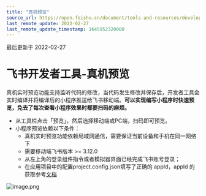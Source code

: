 ```yaml
---
title: "真机预览"
source_url: https://open.feishu.cn/document/tools-and-resources/development-tools/development-of-gadget-in-tools/gadget-debugging/feishu-developer-tools-real-machine-preview
last_remote_update: 2022-02-27
last_remote_update_timestamp: 1645952320000
---
```

最后更新于 2022-02-27

# 飞书开发者工具-真机预览

真机实时预览功能支持监听代码的修改，当代码发生修改并保存后，开发者工具会实时编译并将编译后的小程序推送给飞书移动端。**可以实现编写小程序时快速预览，免去了每次查看小程序效果时都要扫码的麻烦。**

-   从工具栏点击「预览」，然后选择移动端或PC端，扫码即可预览。
-   小程序预览依赖以下条件：
    -   真机实时预览功能依赖局域网通信，需要保证当前设备和手机在同一网络下
	-   需要移动端飞书版本 >= 3.12.0
	-   从左上角的登录组件指令或者模拟器界面已经完成飞书账号登录；
	-   在应用项目中的配置project.config.json填写了正确的 appId，appId 的获取参考[文档](https://open.feishu.cn/document/home/develop-a-gadget-in-5-minutes/create-a-custom-app)

![image.png](https://sf3-cn.feishucdn.com/obj/open-platform-opendoc/8d597407958dc45696fcd29c8d20fe3d_tkIb58fJyj.png)
